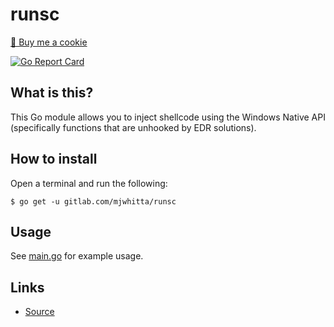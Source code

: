 # runsc

<a href="https://www.buymeacoffee.com/mjwhitta">🍪 Buy me a cookie</a>

[![Go Report Card](https://goreportcard.com/badge/gitlab.com/mjwhitta/runsc)](https://goreportcard.com/report/gitlab.com/mjwhitta/runsc)

## What is this?

This Go module allows you to inject shellcode using the Windows Native
API (specifically functions that are unhooked by EDR solutions).

## How to install

Open a terminal and run the following:

```
$ go get -u gitlab.com/mjwhitta/runsc
```

## Usage

See [main.go](cmd/runsc/main.go) for example usage.

## Links

- [Source](https://gitlab.com/mjwhitta/runsc)
